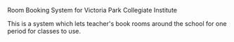 Room Booking System for Victoria Park Collegiate Institute

This is a system which lets teacher's book rooms around the school for one period for classes to use. 